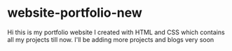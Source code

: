 # website-portfolio-new
Hi this is my portfolio website I created with HTML and CSS which contains all my projects till now.
I'll be adding more projects and blogs very soon
